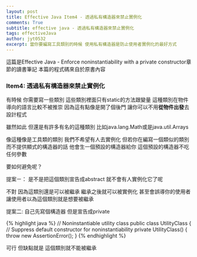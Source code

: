 ```yaml
---
layout: post
title: Effective Java Item4 - 透過私有構造器來禁止實例化
comments: True 
subtitle: effective java - 透過私有構造器來禁止實例化
tags: effectiveJava
author: jyt0532
excerpt: 當你要編寫工具類別的時候 使用私有構造器是防止使用者實例化的最好方式
---
```


這篇是Effective Java - Enforce noninstantiability with a private constructor章節的讀書筆記 本篇的程式碼來自於原書內容

### Item4: 透過私有構造器來禁止實例化

有時候 你需要寫一些類別 這些類別裡面只有static的方法跟變量 這種類別在物件導向的語言比較不被推崇 因為這有點像是開了個後門 讓你可以不用**從物件出發**去設計程式

雖然如此 但還是有許多有名的這種類別 比如java.lang.Math或是java.util.Arrays

像這種像是工具類的類別 我們不希望有人去實例化 但若你在編寫一個類似的類別而不提供顯式的構造器的話 他會生一個預設的構造器給你 這個預設的構造器不吃任何參數

要如何避免呢？

提案ㄧ： 是不是把這個類別宣告成abstract 就不會有人實例化它了呢

不對 因為這類別還是可以被繼承 繼承之後就可以被實例化 甚至會誤導你的使用者 讓使用者以為這個類別就是想要被繼承

提案二: 自己先寫個構造器 但是宣告成private

{% highlight java %}
// Noninstantiable utility class
public class UtilityClass {
// Suppress default constructor for noninstantiability
private UtilityClass() {
  throw new AssertionError();
}
{% endhighlight %}


可行 但缺點就是 這個類別就不能被繼承
